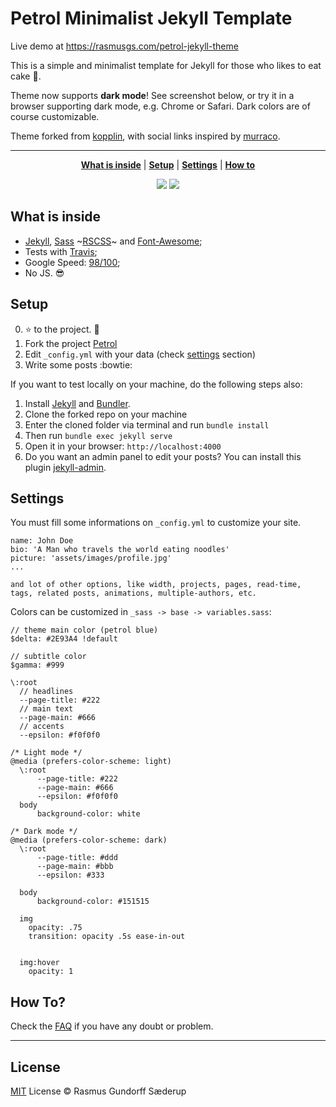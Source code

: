 # Petrol Minimalist Jekyll Template

Live demo at https://rasmusgs.com/petrol-jekyll-theme

This is a simple and minimalist template for Jekyll for those who likes to eat cake :cake:.

Theme now supports **dark mode**! See screenshot below, or try it in a browser supporting dark mode, e.g. Chrome or Safari. Dark colors are of course customizable.

Theme forked from [kopplin](https://github.com/sergiokopplin/indigo), with social links inspired by [murraco](https://github.com/murraco/jekyll-theme-minimal-resume).

***

<p align="center">
    <b><a href="README.md#what-is-inside">What is inside</a></b>
    |
    <b><a href="README.md#setup">Setup</a></b>
    |
    <b><a href="README.md#settings">Settings</a></b>
    |
    <b><a href="README.md#how-to">How to</a></b>
</p>

<p align="center">
    <img src="https://raw.githubusercontent.com/rasgs/petrol-jekyll-theme/gh-pages/assets/screen-shot.png" />
    <img src="https://raw.githubusercontent.com/rasgs/petrol-jekyll-theme/gh-pages/assets/screen-shot-dark.png" />
</p>

## What is inside

- [Jekyll](https://jekyllrb.com/), [Sass](https://sass-lang.com/) ~[RSCSS](https://rscss.io/)~ and [Font-Awesome](https://fontawesome.com/);
- Tests with [Travis](https://travis-ci.org/);
- Google Speed: [98/100](https://developers.google.com/speed/pagespeed/insights/?url=https%3A%2F%2Frasmusgs.com%2Fpetrol-jekyll-theme%2F);
- No JS. :sunglasses:

## Setup

0. :star: to the project. :metal:
1. Fork the project [Petrol](https://github.com/rasgs/petrol-jekyll-theme)
2. Edit `_config.yml` with your data (check <a href="README.md#settings">settings</a> section)
3. Write some posts :bowtie:

If you want to test locally on your machine, do the following steps also:

1. Install [Jekyll](https://jekyllrb.com) and [Bundler](https://bundler.io/).
2. Clone the forked repo on your machine
3. Enter the cloned folder via terminal and run `bundle install`
4. Then run `bundle exec jekyll serve`
5. Open it in your browser: `http://localhost:4000`
6. Do you want an admin panel to edit your posts? You can install this plugin [jekyll-admin](https://jekyll.github.io/jekyll-admin/).

## Settings

You must fill some informations on `_config.yml` to customize your site.

```
name: John Doe
bio: 'A Man who travels the world eating noodles'
picture: 'assets/images/profile.jpg'
...

and lot of other options, like width, projects, pages, read-time, tags, related posts, animations, multiple-authors, etc.
```

Colors can be customized in `_sass -> base -> variables.sass`:

```
// theme main color (petrol blue)
$delta: #2E93A4 !default

// subtitle color
$gamma: #999

\:root
  // headlines
  --page-title: #222
  // main text
  --page-main: #666
  // accents
  --epsilon: #f0f0f0

/* Light mode */
@media (prefers-color-scheme: light)
  \:root
      --page-title: #222
      --page-main: #666
      --epsilon: #f0f0f0
  body
      background-color: white

/* Dark mode */
@media (prefers-color-scheme: dark)
  \:root
      --page-title: #ddd
      --page-main: #bbb
      --epsilon: #333

  body
      background-color: #151515

  img
    opacity: .75
    transition: opacity .5s ease-in-out


  img:hover
    opacity: 1

```


## How To?

Check the [FAQ](./FAQ.md) if you have any doubt or problem.

---
## License

[MIT](https://github.com/rasgs/petrol-jekyll-theme/blob/gh-pages/LICENSE) License © Rasmus Gundorff Sæderup
